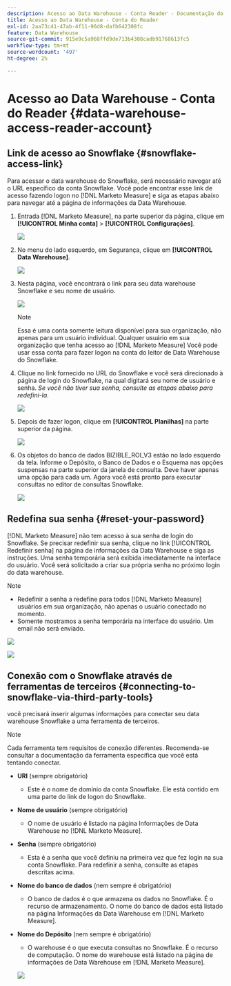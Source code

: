 ```yaml
---
description: Acesso ao Data Warehouse - Conta Reader - Documentação do produto
title: Acesso ao Data Warehouse - Conta do Reader
exl-id: 2aa73c41-47ab-4f11-96d8-dafb642308fc
feature: Data Warehouse
source-git-commit: 915e9c5a968ffd9de713b4308cadb91768613fc5
workflow-type: tm+mt
source-wordcount: '497'
ht-degree: 2%

---
```


# Acesso ao Data Warehouse - Conta do Reader {#data-warehouse-access-reader-account}

## Link de acesso ao Snowflake {#snowflake-access-link}

Para acessar o data warehouse do Snowflake, será necessário navegar até o URL específico da conta Snowflake. Você pode encontrar esse link de acesso fazendo logon no [!DNL Marketo Measure] e siga as etapas abaixo para navegar até a página de informações da Data Warehouse.

1. Entrada [!DNL Marketo Measure], na parte superior da página, clique em **[!UICONTROL Minha conta]** > **[!UICONTROL Configurações]**.

   ![](assets/data-warehouse-access-reader-account-1.png)

1. No menu do lado esquerdo, em Segurança, clique em **[!UICONTROL Data Warehouse]**.

   ![](assets/data-warehouse-access-reader-account-2.png)

1. Nesta página, você encontrará o link para seu data warehouse Snowflake e seu nome de usuário.

   ![](assets/data-warehouse-access-reader-account-3.png)

   >[!NOTE]
   >
   >Essa é uma conta somente leitura disponível para sua organização, não apenas para um usuário individual. Qualquer usuário em sua organização que tenha acesso ao [!DNL Marketo Measure] Você pode usar essa conta para fazer logon na conta do leitor de Data Warehouse do Snowflake.

1. Clique no link fornecido no URL do Snowflake e você será direcionado à página de login do Snowflake, na qual digitará seu nome de usuário e senha. _Se você não tiver sua senha, consulte as etapas abaixo para redefini-la_.

   ![](assets/data-warehouse-access-reader-account-4.png)

1. Depois de fazer logon, clique em **[!UICONTROL Planilhas]** na parte superior da página.

   ![](assets/data-warehouse-access-reader-account-5.png)

1. Os objetos do banco de dados BIZIBLE_ROI_V3 estão no lado esquerdo da tela. Informe o Depósito, o Banco de Dados e o Esquema nas opções suspensas na parte superior da janela de consulta. Deve haver apenas uma opção para cada um. Agora você está pronto para executar consultas no editor de consultas Snowflake.

   ![](assets/data-warehouse-access-reader-account-6.png)

## Redefina sua senha {#reset-your-password}

[!DNL Marketo Measure] não tem acesso à sua senha de login do Snowflake. Se precisar redefinir sua senha, clique no link [!UICONTROL Redefinir senha] na página de informações da Data Warehouse e siga as instruções. Uma senha temporária será exibida imediatamente na interface do usuário. Você será solicitado a criar sua própria senha no próximo login do data warehouse.

>[!NOTE]
>
>* Redefinir a senha a redefine para todos [!DNL Marketo Measure] usuários em sua organização, não apenas o usuário conectado no momento.
>* Somente mostramos a senha temporária na interface do usuário. Um email não será enviado.

![](assets/data-warehouse-access-reader-account-7.png)

![](assets/data-warehouse-access-reader-account-8.png)

## Conexão com o Snowflake através de ferramentas de terceiros {#connecting-to-snowflake-via-third-party-tools}

você precisará inserir algumas informações para conectar seu data warehouse Snowflake a uma ferramenta de terceiros.

>[!NOTE]
>
>Cada ferramenta tem requisitos de conexão diferentes. Recomenda-se consultar a documentação da ferramenta específica que você está tentando conectar.

* **URI** (sempre obrigatório)
   * Este é o nome de domínio da conta Snowflake.  Ele está contido em uma parte do link de logon do Snowflake.
* **Nome de usuário** (sempre obrigatório)
   * O nome de usuário é listado na página Informações de Data Warehouse no [!DNL Marketo Measure].
* **Senha** (sempre obrigatório)
   * Esta é a senha que você definiu na primeira vez que fez login na sua conta Snowflake.  Para redefinir a senha, consulte as etapas descritas acima.
* **Nome do banco de dados** (nem sempre é obrigatório)
   * O banco de dados é o que armazena os dados no Snowflake. É o recurso de armazenamento. O nome do banco de dados está listado na página Informações da Data Warehouse em [!DNL Marketo Measure].
* **Nome do Depósito** (nem sempre é obrigatório)
   * O warehouse é o que executa consultas no Snowflake. É o recurso de computação.  O nome do warehouse está listado na página de informações de Data Warehouse em [!DNL Marketo Measure].

  ![](assets/data-warehouse-access-reader-account-9.png)
